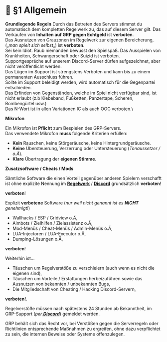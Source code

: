 # 📔 §1 Allgemein

**Grundlegende Regeln**
Durch das Betreten des Servers stimmst du automatisch dem kompletten Regelwerk zu, das auf diesem Server gilt.
Das Verkaufen von **Inhalten auf GRP gegen Echtgeld** ist **verboten**.\
Das Ausnutzen von Grauzonen im Regelwerk zur eigenen Bereicherung, („_man spielt sich selbst_„) ist **verboten**.\
Sei kein Idiot. Raub niemanden bewusst den Spielspaß. Das Ausspielen von Krankheiten, Schwangerschaft oder Suizid ist verboten.\
Supportgespräche auf unserem Discord-Server dürfen aufgezeichnet, aber nicht veröffentlicht werden.\
Das Lügen im Support ist strengstens Verboten und kann bis zu einem permanenten Ausschluss führen.\
Sollte im Support beleidigt werden, wird automatisch für die Gegenpartei entschieden.\
Das Erfinden von Gegenständen, welche im Spiel nicht verfügbar sind, ist nicht erlaubt (z.b Klebeband, Fußketten, Panzertape, Scheren, Bombengürtel usw.)\
Das N-Wort ist in allen Variationen IC als auch OOC verboten.\

**Mikrofon**

Ein Mikrofon ist **Pflicht** zum Bespielen des GRP-Servers.\
Das verwendete Mikrofon **muss** folgende Kriterien erfüllen:

* **Kein** Rauschen, keine Störgeräusche, keine Hintergrundgeräusche.
* **Keine** Übersteuerung, Verzerrung oder Untersteuerung (_Tonaussetzer / o.Ä_).
* **Klare** Übertragung der **eigenen Stimme**.

**Zusatzsoftware / Cheats / Mods**

Sämtliche Software die einen Vorteil gegenüber anderen Spielern verschafft ist ohne explizite Nennung im [**Regelwerk**](./) / [**Discord**](https://discord.gg/grp-fivem) grundsätzlich **verboten**!

**verboten**!

Explizit **verbotene** Software (_nur weil nicht genannt ist es **NICHT** genehmigt!_)

* Wallhacks / ESP / Gridview o.Ä,
* Aimbots / Zielhilfen / Zielassistenz o.Ä,
* Mod-Menüs / Cheat-Menüs / Admin-Menüs o.Ä,
* LUA-Injectoren / LUA-Executor o.Ä,
* Dumping-Lösungen o.Ä,

**verboten**!

Weiterhin ist…

* Täuschen um Regelverstöße zu verschleiern (auch wenn es nicht die eigenen sind),
* Täuschen um Vorteile / Erstattungen herbeizuführen sowie das Ausnutzen von bekannten / unbekannten Bugs,
* Die Mitgliedschaft von Cheating / Hacking Discord-Servern,

**verboten!**.

Regelverstöße müssen nach spätestens 24 Stunden ab Bekanntheit, im GRP-Support (_per_[ _**Discord**_](https://discord.gg/grp-fivem)) gemeldet werden.

GRP behält sich das Recht vor, bei Verstößen gegen die Serverregeln oder Richtlinien entsprechende Maßnahmen zu ergreifen, ohne dazu verpflichtet zu sein, die internen Beweise oder Systeme offenzulegen.
